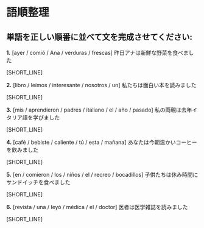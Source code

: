 # 語順整理

## 単語を正しい順番に並べて文を完成させてください:

**1.** [ayer / comió / Ana / verduras / frescas]
昨日アナは新鮮な野菜を食べました

[SHORT_LINE]

**2.** [libro / leímos / interesante / nosotros / un]
私たちは面白い本を読みました

[SHORT_LINE]

**3.** [mis / aprendieron / padres / italiano / el / año / pasado]
私の両親は去年イタリア語を学びました

[SHORT_LINE]

**4.** [café / bebiste / caliente / tú / esta / mañana]
あなたは今朝温かいコーヒーを飲みました

[SHORT_LINE]

**5.** [en / comieron / los / niños / el / recreo / bocadillos]
子供たちは休み時間にサンドイッチを食べました

[SHORT_LINE]

**6.** [revista / una / leyó / médica / el / doctor]
医者は医学雑誌を読みました

[SHORT_LINE]